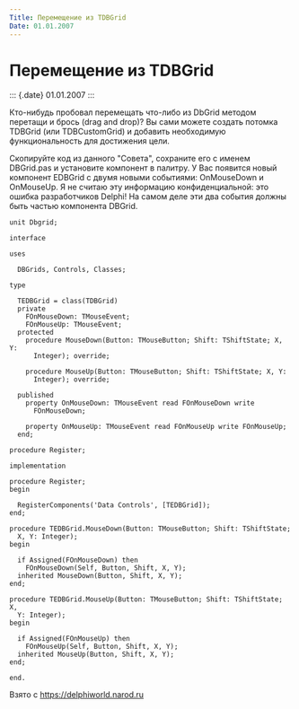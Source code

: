 ```yaml
---
Title: Перемещение из TDBGrid
Date: 01.01.2007
---
```



Перемещение из TDBGrid
======================

::: {.date}
01.01.2007
:::

Кто-нибудь пробовал перемещать что-либо из DbGrid методом перетащи и
брось (drag and drop)? Вы сами можете создать потомка TDBGrid (или
TDBCustomGrid) и добавить необходимую функциональность для достижения
цели.

Скопируйте код из данного \"Совета\", сохраните его с именем DBGrid.pas
и установите компонент в палитру. У Вас появится новый компонент EDBGrid
с двумя новыми событиями: OnMouseDown и OnMouseUp. Я не считаю эту
информацию конфиденциальной: это ошибка разработчиков Delphi! На самом
деле эти два события должны быть частью компонента DBGrid.

    unit Dbgrid;
     
    interface
     
    uses
     
      DBGrids, Controls, Classes;
     
    type
     
      TEDBGrid = class(TDBGrid)
      private
        FOnMouseDown: TMouseEvent;
        FOnMouseUp: TMouseEvent;
      protected
        procedure MouseDown(Button: TMouseButton; Shift: TShiftState; X, Y:
          Integer); override;
     
        procedure MouseUp(Button: TMouseButton; Shift: TShiftState; X, Y:
          Integer); override;
     
      published
        property OnMouseDown: TMouseEvent read FOnMouseDown write
          FOnMouseDown;
     
        property OnMouseUp: TMouseEvent read FOnMouseUp write FOnMouseUp;
      end;
     
    procedure Register;
     
    implementation
     
    procedure Register;
    begin
     
      RegisterComponents('Data Controls', [TEDBGrid]);
    end;
     
    procedure TEDBGrid.MouseDown(Button: TMouseButton; Shift: TShiftState;
      X, Y: Integer);
    begin
     
      if Assigned(FOnMouseDown) then
        FOnMouseDown(Self, Button, Shift, X, Y);
      inherited MouseDown(Button, Shift, X, Y);
    end;
     
    procedure TEDBGrid.MouseUp(Button: TMouseButton; Shift: TShiftState; X,
      Y: Integer);
    begin
     
      if Assigned(FOnMouseUp) then
        FOnMouseUp(Self, Button, Shift, X, Y);
      inherited MouseUp(Button, Shift, X, Y);
    end;
     
    end.

Взято с <https://delphiworld.narod.ru>
